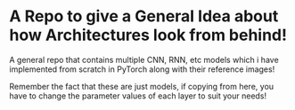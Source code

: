 # A Repo to give a General Idea about how Architectures look from behind!
A general repo that contains multiple CNN, RNN, etc models which i have implemented from scratch in PyTorch along with their reference images!

Remember the fact that these are just models, if copying from here, you have to change the parameter values of each layer to suit your needs!
